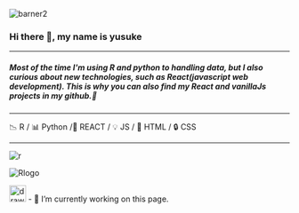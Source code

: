 




![barner2](https://user-images.githubusercontent.com/66249668/114359667-2d81de80-9baf-11eb-86a6-1589f6d65334.jpg)

### Hi there 👋, my name is yusuke

---

##### Most of the time I'm using R and python to handling data, but I also curious about new technologies, such as React(javascript web development). This is why you can also find my React and vanillaJs projects in my github.👋

---


:chart_with_downwards_trend: R / :bar_chart: Python /:hammer: REACT / :bulb: JS / :key: HTML / :lock: CSS 

---

![r](https://user-images.githubusercontent.com/66249668/114362223-109ada80-9bb2-11eb-8fff-1aaae2078caa.png)

![Rlogo](https://user-images.githubusercontent.com/66249668/114362633-80a96080-9bb2-11eb-9b5d-cdf30682464f.png)

<img src="https://user-images.githubusercontent.com/66249668/114362223-109ada80-9bb2-11eb-8fff-1aaae2078caa.png" alt="drawing" width="30"/>
- 🔭 I’m currently working on this page. 

